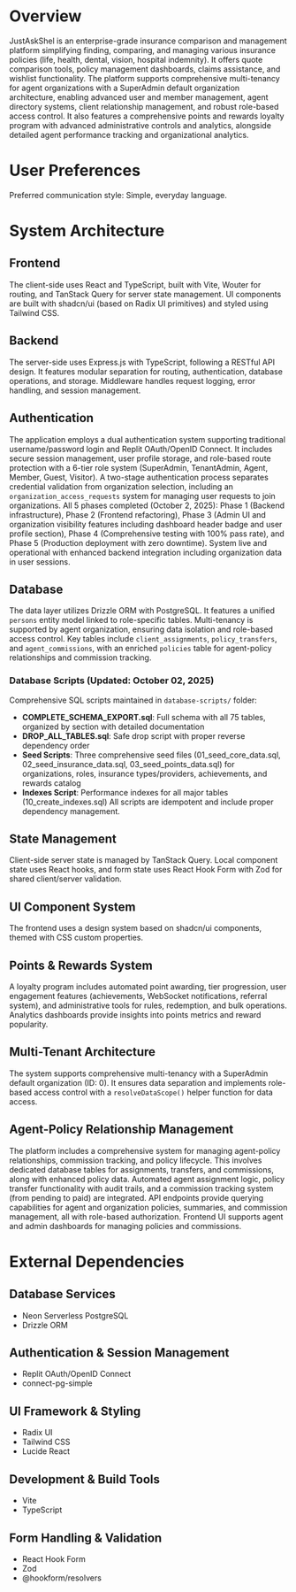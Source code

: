 # Overview
JustAskShel is an enterprise-grade insurance comparison and management platform simplifying finding, comparing, and managing various insurance policies (life, health, dental, vision, hospital indemnity). It offers quote comparison tools, policy management dashboards, claims assistance, and wishlist functionality. The platform supports comprehensive multi-tenancy for agent organizations with a SuperAdmin default organization architecture, enabling advanced user and member management, agent directory systems, client relationship management, and robust role-based access control. It also features a comprehensive points and rewards loyalty program with advanced administrative controls and analytics, alongside detailed agent performance tracking and organizational analytics.

# User Preferences
Preferred communication style: Simple, everyday language.

# System Architecture

## Frontend
The client-side uses React and TypeScript, built with Vite, Wouter for routing, and TanStack Query for server state management. UI components are built with shadcn/ui (based on Radix UI primitives) and styled using Tailwind CSS.

## Backend
The server-side uses Express.js with TypeScript, following a RESTful API design. It features modular separation for routing, authentication, database operations, and storage. Middleware handles request logging, error handling, and session management.

## Authentication
The application employs a dual authentication system supporting traditional username/password login and Replit OAuth/OpenID Connect. It includes secure session management, user profile storage, and role-based route protection with a 6-tier role system (SuperAdmin, TenantAdmin, Agent, Member, Guest, Visitor). A two-stage authentication process separates credential validation from organization selection, including an `organization_access_requests` system for managing user requests to join organizations. All 5 phases completed (October 2, 2025): Phase 1 (Backend infrastructure), Phase 2 (Frontend refactoring), Phase 3 (Admin UI and organization visibility features including dashboard header badge and user profile section), Phase 4 (Comprehensive testing with 100% pass rate), and Phase 5 (Production deployment with zero downtime). System live and operational with enhanced backend integration including organization data in user sessions.

## Database
The data layer utilizes Drizzle ORM with PostgreSQL. It features a unified `persons` entity model linked to role-specific tables. Multi-tenancy is supported by agent organization, ensuring data isolation and role-based access control. Key tables include `client_assignments`, `policy_transfers`, and `agent_commissions`, with an enriched `policies` table for agent-policy relationships and commission tracking.

### Database Scripts (Updated: October 02, 2025)
Comprehensive SQL scripts maintained in `database-scripts/` folder:
- **COMPLETE_SCHEMA_EXPORT.sql**: Full schema with all 75 tables, organized by section with detailed documentation
- **DROP_ALL_TABLES.sql**: Safe drop script with proper reverse dependency order
- **Seed Scripts**: Three comprehensive seed files (01_seed_core_data.sql, 02_seed_insurance_data.sql, 03_seed_points_data.sql) for organizations, roles, insurance types/providers, achievements, and rewards catalog
- **Indexes Script**: Performance indexes for all major tables (10_create_indexes.sql)
All scripts are idempotent and include proper dependency management.

## State Management
Client-side server state is managed by TanStack Query. Local component state uses React hooks, and form state uses React Hook Form with Zod for shared client/server validation.

## UI Component System
The frontend uses a design system based on shadcn/ui components, themed with CSS custom properties.

## Points & Rewards System
A loyalty program includes automated point awarding, tier progression, user engagement features (achievements, WebSocket notifications, referral system), and administrative tools for rules, redemption, and bulk operations. Analytics dashboards provide insights into points metrics and reward popularity.

## Multi-Tenant Architecture
The system supports comprehensive multi-tenancy with a SuperAdmin default organization (ID: 0). It ensures data separation and implements role-based access control with a `resolveDataScope()` helper function for data access.

## Agent-Policy Relationship Management
The platform includes a comprehensive system for managing agent-policy relationships, commission tracking, and policy lifecycle. This involves dedicated database tables for assignments, transfers, and commissions, along with enhanced policy data. Automated agent assignment logic, policy transfer functionality with audit trails, and a commission tracking system (from pending to paid) are integrated. API endpoints provide querying capabilities for agent and organization policies, summaries, and commission management, all with role-based authorization. Frontend UI supports agent and admin dashboards for managing policies and commissions.

# External Dependencies

## Database Services
- Neon Serverless PostgreSQL
- Drizzle ORM

## Authentication & Session Management
- Replit OAuth/OpenID Connect
- connect-pg-simple

## UI Framework & Styling
- Radix UI
- Tailwind CSS
- Lucide React

## Development & Build Tools
- Vite
- TypeScript

## Form Handling & Validation
- React Hook Form
- Zod
- @hookform/resolvers
